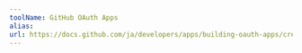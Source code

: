 ```yaml
---
toolName: GitHub OAuth Apps
alias:
url: https://docs.github.com/ja/developers/apps/building-oauth-apps/creating-an-oauth-app
---
```

